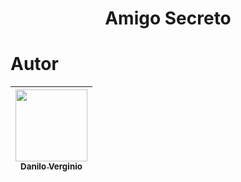 <h1 align="center"> Amigo Secreto </h1>

# Autor

| [<img loading="lazy" src="https://avatars.githubusercontent.com/u/88066389?v=4" width=115><br><sub>Danilo Verginio</sub>](https://github.com/Daniloel) |     
| :---: | 
